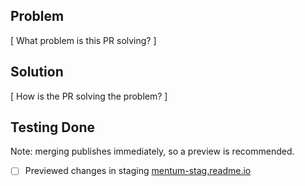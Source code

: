 ## Problem

[ What problem is this PR solving? ]

## Solution

[ How is the PR solving the problem? ]

## Testing Done

Note: merging publishes immediately, so a preview is recommended.

- [ ] Previewed changes in staging [mentum-stag.readme.io](https://mentum-stag.readme.io)
